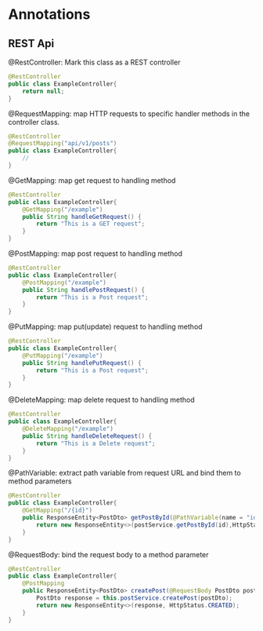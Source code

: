 # Annotations

## REST Api

@RestController: Mark this class as a REST controller
```java
@RestController
public class ExampleController{
    return null;
}
```

@RequestMapping: map HTTP requests to specific handler methods in the controller class.
```java
@RestController
@RequestMapping("api/v1/posts")
public class ExampleController{
    //
}
```

@GetMapping: map get request to handling method
```java
@RestController
public class ExampleController{
    @GetMapping("/example")
    public String handleGetRequest() {
        return "This is a GET request";
    }
}
```

@PostMapping: map post request to handling method
```java
@RestController
public class ExampleController{
    @PostMapping("/example")
    public String handlePostRequest() {
        return "This is a Post request";
    }
}
```

@PutMapping: map put(update) request to handling method
```java
@RestController
public class ExampleController{
    @PutMapping("/example")
    public String handlePutRequest() {
        return "This is a Post request";
    }
}
```

@DeleteMapping: map delete request to handling method
```java
@RestController
public class ExampleController{
    @DeleteMapping("/example")
    public String handleDeleteRequest() {
        return "This is a Delete request";
    }
}
```

@PathVariable: extract path variable from request URL and bind them to method parameters
```java
@RestController
public class ExampleController{
    @GetMapping("/{id}")
    public ResponseEntity<PostDto> getPostById(@PathVariable(name = "id") long id){
        return new ResponseEntity<>(postService.getPostById(id),HttpStatus.OK);
    }
}
```

@RequestBody: bind the request body to a method parameter
```java
@RestController
public class ExampleController{
    @PostMapping
    public ResponseEntity<PostDto> createPost(@RequestBody PostDto postDto){
        PostDto response = this.postService.createPost(postDto);
        return new ResponseEntity<>(response, HttpStatus.CREATED);
    }
}
```

